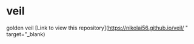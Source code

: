 # veil
golden veil
[Link to view this repository](https://nikolai56.github.io/veil/ " target="_blank)
